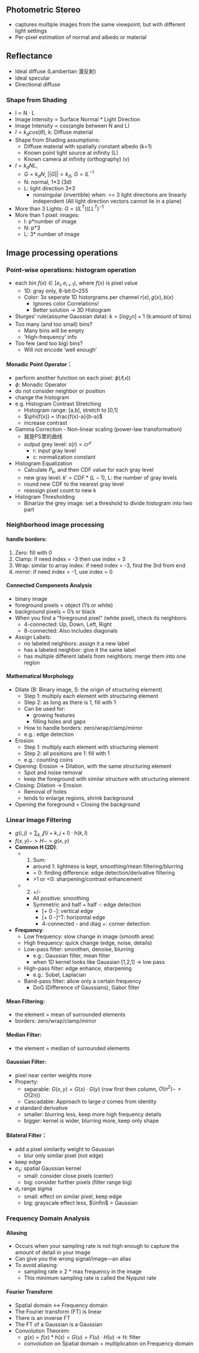 ## Photometric Stereo
+ captures multiple images from the same viewpoint, but with different light settings
+ Per-pixel estimation of normal and albedo or material


## Reflectance
+ Ideal diffuse (Lambertian 漫反射)
+ Ideal specular
+ Directional diffuse

### Shape from Shading
+ I ∝ N · L
+ Image Intensity ∝ Surface Normal * Light Direction
+ Image Intensity ∝ cos(angle between N and L)
+ $I = k_d cos(\theta)$, k: Diffuse material 
+ Shape from Shading assumptions:
  + Diffuse material with spatially constant albedo (k=1)
  + Known point light source at infinity (L)
  + Known camera at infinity (orthography) (v)
+ $I = k_d NL$, 
  + $G=k_dN$, $||G|| = k_d$, $G = IL^{-1}$
  + N: normal, 1*3 (3d)
  + L: light direction 3*3
    + nonsingular (invertible) when: \>= 3 light directions are linearly independent (All light direction vectors cannot lie in a plane)
+ More than 3 Lights: $G = (IL^T)(LL^T)^{-1}$
+ More than 1 pixel: images: 
  + I: p*number of image
  + N: p*3
  + L: 3* number of image 

## Image processing operations
### Point-wise operations: histogram operation
+ each bin $f(x) \in [e_i, e_{i+1})$, where $f(x)$ is pixel value 
  + 1D: gray only, 8-bit:0~255
  + Color: 3x seperate 1D historgrams per channel $r(x), g(x), b(x)$
    +  Ignores color Correlations!
    +  Better solution → 3D Histogram
+ Sturges' rule(assume Gaussian data): $k = [log_2n]+1$ (k:amount of bins)
+ Too many (and too small) bins?
  + Many bins will be empty
  + ’High-frequency’ info
+ Too few (and too big) bins?
  + Will not encode ‘well enough’

#### Monadic Point Operator：
  + perform another function on each pixel: $\phi(𝑓(𝑥))$
  + $\phi$: Monadic Operator
  + do not consider neighbor or position
  + change the histogram
+ e.g. Histogram Contrast Stretching
  + Histogram range: [a,b], stretch to [0,1]
  + $\phi(f(x)) = \frac{f(x)-a}{b-a}$
  + increase contrast
+  Gamma Correction - Non-linear scaling (power-law transformation)
   +  就是PS里的曲线
   +  output grey level: $s(r) = cr^\gamma$
      +  r: input gray level
      +  c: normalization constant
+ Histogram Equalization
  + Calculate $P_k$, and then CDF value for each gray level
  + new gray level: $k' = CDF*(L-1)$, L: the number of gray levels
  + round new CDF to the nearest gray level
  + reassign pixel count to new k
+  Histogram Thresholding
   +  Binarize the grey image: set a threshold to divide histogram into two part

### Neighborhood image processing
#### handle borders:
1. Zero: fill with 0
2. Clamp: if need index = -3 then use index = 3
3. Wrap: similar to array index: if need index = -3, find the 3rd from end
4. mirror: if need index = -1, use index = 0
#### Connected Components Analysis
+ binary image
+ foreground pixels = object (1’s or white)
+ background pixels = 0’s or black
+ When you find a "foreground pixel" (white pixel), check its neighbors:
  + 4-connected: Up, Down, Left, Right
  + 8-connected: Also includes diagonals
+ Assign Labels:
  + no labeled neighbors: assign it a new label
  + has a labeled neighbor: give it the same label
  + has multiple different labels from neighbors: merge them into one region

#### Mathematical Morphology
+ Dilate (B: Binary image, S: the origin of structuring element)
  + Step 1: multiply each element with structuring element
  + Step 2: as long as there is 1, fill with 1
  + Can be used for:
    + growing features
    + filling holes and gaps
  + How to handle borders: zero/wrap/clamp/mirror
  + e.g.: edge detection
+ Erosion
  + Step 1: multiply each element with structuring element
  + Step 2: all positions are 1: fill with 1
  + e.g.: counting coins
+ Opening: Erosion → Dilation, with the same structuring element
  + Spot and noise removal
  + keep the foreground with similar structure with structuring element
+ Closing: Dilation → Erosion
  + Removal of holes
  + tends to enlarge regions, shrink background
+ Opening the foreground = Closing the background

### Linear Image Filtering
+ $g(i,j)=\sum_{k,l} f(i+k, j+l)·h(k,l)$
+ $f(x,y) -> H -> g(x,y)$
+ **Common H (2D)**:
  + 1. Sum: 
    + around 1: lightness is kept, smoothing/mean filtering/blurring
    + = 0: finding difference: edge detection/derivative filtering
    + \>1 or <0: sharpening/contrast enhancement
  + 2. +/-
    + All positive: smoothing
    + Symmetric and half + half -: edge detection
      + [+ 0 -]: vertical edge
      + [+ 0 -]^T: horizontal edge
      + 4-connected - and diag +: corner detection
+ **Frequency**: 
  + Low frequency: slow change in image (smooth area)
  + High frequency: quick change (edge, noise, details)
  + Low-pass filter: smoothen, denoise, blurring
    + e.g.: Gaussian filter, mean filter
    + when 1D kernel looks like Gaussian [1,2,1] -> low pass
  + High-pass filter: edge enhance, sharpening
    + e.g.: Sobel, Laplacian
  + Band-pass filter: allow only a certain frequency
    + DoG (Difference of Gaussians), Gabor filter

#### Mean Filtering:
+ the element = mean of surrounded elements
+ borders: zero/wrap/clamp/mirror
#### Median Filter:
+ the element = median of surrounded elements
 
#### Gaussian Filter:
+ pixel near center weights more
+ Property:
  + separable: $G(x,y) = G(x)·G(y)$ (row first then column, $O(n^2)->O(2n)$)
  + Cascadable: Approach to large $\sigma$ comes from identity
+ $\sigma$ standard derivative
  + smaller: blurring less, keep more high frequency details
  + bigger: kernel is wider, blurring more, keep only shape

#### Bilateral Filter：
+ add a pixel similarity weight to Gaussian
  + blur only similar pixel (not edge)
+ keep edge
+ $\sigma_s$: spatial Gaussian kernel
  + small: consider close pixels (center)
  + big: consider further pixels (filter range big)
+ $\sigma_r$ range sigma
  + small: effect on similar pixel, keep edge
  + big: grayscale effect less, $\infin$ = Gaussian

### Frequency Domain Analysis
#### Aliasing
+ Occurs when your sampling rate is not high enough to capture the amount of detail in your image
+ Can give you the wrong signal/image—an alias
+ To avoid aliasing:
  + sampling rate ≥ 2 * max frequency in the image
  + This minimum sampling rate is called the Nyquist rate

#### Fourier Transform
+ Spatial domain <-> Frequency domain
+ The Fourier transform (FT) is linear
+ There is an inverse FT
+ The FT of a Gaussian is a Gaussian
+ Convolution Theorem:
  + $g(x) = f(x) \ast h(x) = G(u) = F(u) · H(u)$ -> H: filter
  + convolution on Spatial domain = multiplication on Frequency domain